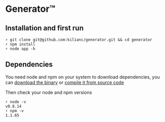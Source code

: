 # Generator™

## Installation and first run

    ⚡ git clone git@github.com:kilianc/generator.git && cd generator
    ⚡ npm install
    ⚡ node app -h

## Dependencies

You need node and npm on your system to download dependencies, you can [download the binary](http://nodejs.org/download/) or [compile it from source code](https://github.com/joyent/node/blob/master/README.md)

Then check your node and npm versions

    ⚡ node -v
    v0.8.14
    ⚡ npm -v
    1.1.65